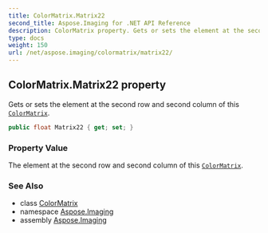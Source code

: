 ```yaml
---
title: ColorMatrix.Matrix22
second_title: Aspose.Imaging for .NET API Reference
description: ColorMatrix property. Gets or sets the element at the second row and second column of this ColorMatrix
type: docs
weight: 150
url: /net/aspose.imaging/colormatrix/matrix22/
---
```

## ColorMatrix.Matrix22 property

Gets or sets the element at the second row and second column of this [`ColorMatrix`](../).

```csharp
public float Matrix22 { get; set; }
```

### Property Value

The element at the second row and second column of this [`ColorMatrix`](../).

### See Also

* class [ColorMatrix](../)
* namespace [Aspose.Imaging](../../colormatrix/)
* assembly [Aspose.Imaging](../../../)


